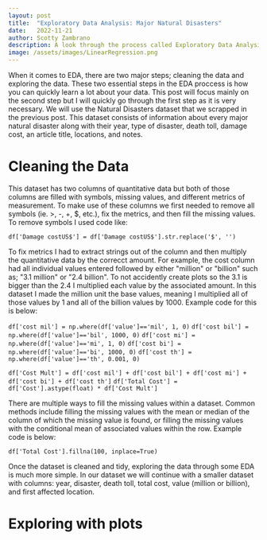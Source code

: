 ```yaml
---
layout: post
title:  "Exploratory Data Analysis: Major Natural Disasters"
date:   2022-11-21
author: Scotty Zambrano
description: A look through the process called Exploratory Data Analysis, or as you may have seen it before, EDA. 
image: /assets/images/LinearRegression.png
---
```


When it comes to EDA, there are two major steps; cleaning the data and exploring the data. These two essential steps in the EDA proccess is how you can quickly learn a lot about your data. This post will focus mainly on the second step but I will quickly go through the first step as it is very necessary. We will use the Natural Disasters dataset that we scrapped in the previous post. This dataset consists of information about every major natural disaster along with their year, type of disaster, death toll, damage cost, an article title, locations, and notes. 

# Cleaning the Data

This dataset has two columns of quantitative data but both of those columns are filled with symbols, missing values, and different metrics of measurement. To make use of these columns we first needed to remove all symbols (ie. >, -, +, $, etc.), fix the metrics, and then fill the missing values. To remove symbols I used code like: 

`df['Damage costUS$'] = df['Damage costUS$'].str.replace('$', '')`

To fix metrics I had to extract strings out of the column and then multiply the quantitative data by the correcct amount. For example, the cost column had all individual values entered followed by either "million" or "billion" such as; "3.1 million" or "2.4 billion". To not accidently create plots so the 3.1 is bigger than the 2.4 I multiplied each value by the associated amount. In this dataset I made the million unit the base values, meaning I multiplied all of those values by 1 and all of the billion values by 1000. Example code for this is below:

`df['cost mil'] = np.where(df['value']=='mil', 1, 0)`
`df['cost bil'] = np.where(df['value']=='bil', 1000, 0)`
`df['cost mi'] = np.where(df['value']=='mi', 1, 0)`
`df['cost bi'] = np.where(df['value']=='bi', 1000, 0)`
`df['cost th'] = np.where(df['value']=='th', 0.001, 0)`

`df['Cost Mult'] = df['cost mil'] + df['cost bil'] + df['cost mi'] + df['cost bi'] + df['cost th']`
`df['Total Cost'] = df['Cost'].astype(float) * df['Cost Mult']`

There are multiple ways to fill the missing values within a dataset. Common methods include filling the missing values with the mean or median of the column of which the missing value is found, or filling the missing values with the conditional mean of associated values within the row. Example code is below: 

`df['Total Cost'].fillna(100, inplace=True)`

Once the dataset is cleaned and tidy, exploring the data through some EDA is much more simple. In our dataset we will continue with a smaller dataset with columns: year, disaster, death toll, total cost, value (million or billion), and first affected location. 

# Exploring with plots

